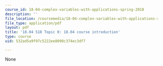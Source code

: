 ```yaml
---
course_id: 18-04-complex-variables-with-applications-spring-2018
description: ''
file_location: /coursemedia/18-04-complex-variables-with-applications-spring-2018/532ad5a9f97c5222ee8098c374ec3df7_MIT18_04S18_topic0.pdf
file_type: application/pdf
layout: pdf
title: '18.04 S18 Topic 0: 18.04 course introduction'
type: course
uid: 532ad5a9f97c5222ee8098c374ec3df7

---
```

None